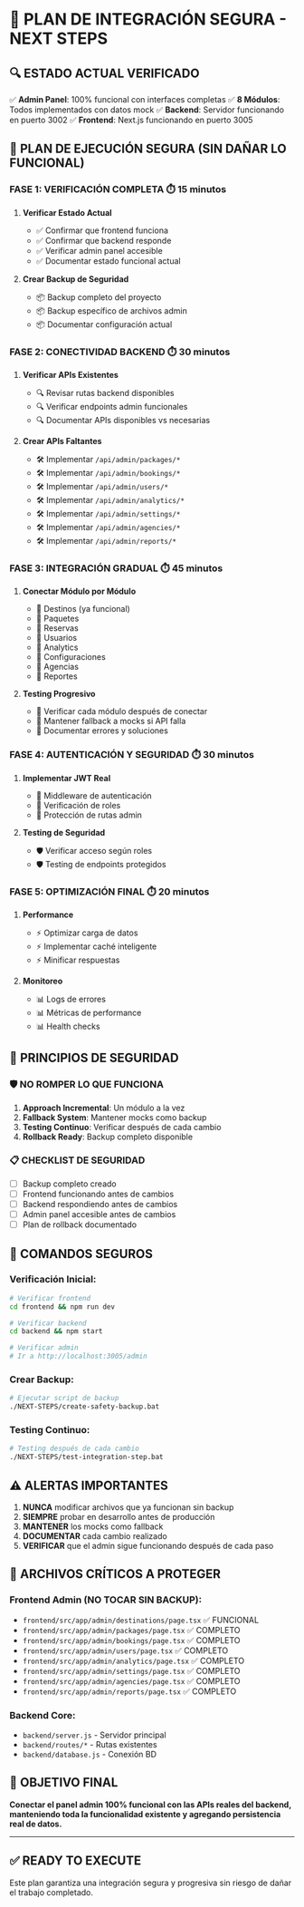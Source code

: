 # 🎯 PLAN DE INTEGRACIÓN SEGURA - NEXT STEPS

## 🔍 ESTADO ACTUAL VERIFICADO
✅ **Admin Panel**: 100% funcional con interfaces completas
✅ **8 Módulos**: Todos implementados con datos mock
✅ **Backend**: Servidor funcionando en puerto 3002
✅ **Frontend**: Next.js funcionando en puerto 3005

## 🚀 PLAN DE EJECUCIÓN SEGURA (SIN DAÑAR LO FUNCIONAL)

### **FASE 1: VERIFICACIÓN COMPLETA** ⏱️ 15 minutos
1. **Verificar Estado Actual**
   - ✅ Confirmar que frontend funciona
   - ✅ Confirmar que backend responde
   - ✅ Verificar admin panel accesible
   - ✅ Documentar estado funcional actual

2. **Crear Backup de Seguridad**
   - 📦 Backup completo del proyecto
   - 📦 Backup específico de archivos admin
   - 📦 Documentar configuración actual

### **FASE 2: CONECTIVIDAD BACKEND** ⏱️ 30 minutos
1. **Verificar APIs Existentes**
   - 🔍 Revisar rutas backend disponibles
   - 🔍 Verificar endpoints admin funcionales
   - 🔍 Documentar APIs disponibles vs necesarias

2. **Crear APIs Faltantes**
   - 🛠️ Implementar `/api/admin/packages/*`
   - 🛠️ Implementar `/api/admin/bookings/*`
   - 🛠️ Implementar `/api/admin/users/*`
   - 🛠️ Implementar `/api/admin/analytics/*`
   - 🛠️ Implementar `/api/admin/settings/*`
   - 🛠️ Implementar `/api/admin/agencies/*`
   - 🛠️ Implementar `/api/admin/reports/*`

### **FASE 3: INTEGRACIÓN GRADUAL** ⏱️ 45 minutos
1. **Conectar Módulo por Módulo**
   - 🔌 Destinos (ya funcional)
   - 🔌 Paquetes
   - 🔌 Reservas
   - 🔌 Usuarios
   - 🔌 Analytics
   - 🔌 Configuraciones
   - 🔌 Agencias
   - 🔌 Reportes

2. **Testing Progresivo**
   - 🧪 Verificar cada módulo después de conectar
   - 🧪 Mantener fallback a mocks si API falla
   - 🧪 Documentar errores y soluciones

### **FASE 4: AUTENTICACIÓN Y SEGURIDAD** ⏱️ 30 minutos
1. **Implementar JWT Real**
   - 🔐 Middleware de autenticación
   - 🔐 Verificación de roles
   - 🔐 Protección de rutas admin

2. **Testing de Seguridad**
   - 🛡️ Verificar acceso según roles
   - 🛡️ Testing de endpoints protegidos

### **FASE 5: OPTIMIZACIÓN FINAL** ⏱️ 20 minutos
1. **Performance**
   - ⚡ Optimizar carga de datos
   - ⚡ Implementar caché inteligente
   - ⚡ Minificar respuestas

2. **Monitoreo**
   - 📊 Logs de errores
   - 📊 Métricas de performance
   - 📊 Health checks

## 🎯 PRINCIPIOS DE SEGURIDAD

### **🛡️ NO ROMPER LO QUE FUNCIONA**
1. **Approach Incremental**: Un módulo a la vez
2. **Fallback System**: Mantener mocks como backup
3. **Testing Continuo**: Verificar después de cada cambio
4. **Rollback Ready**: Backup completo disponible

### **📋 CHECKLIST DE SEGURIDAD**
- [ ] Backup completo creado
- [ ] Frontend funcionando antes de cambios
- [ ] Backend respondiendo antes de cambios
- [ ] Admin panel accesible antes de cambios
- [ ] Plan de rollback documentado

## 🚀 COMANDOS SEGUROS

### **Verificación Inicial:**
```bash
# Verificar frontend
cd frontend && npm run dev

# Verificar backend  
cd backend && npm start

# Verificar admin
# Ir a http://localhost:3005/admin
```

### **Crear Backup:**
```bash
# Ejecutar script de backup
./NEXT-STEPS/create-safety-backup.bat
```

### **Testing Continuo:**
```bash
# Testing después de cada cambio
./NEXT-STEPS/test-integration-step.bat
```

## ⚠️ ALERTAS IMPORTANTES

1. **NUNCA** modificar archivos que ya funcionan sin backup
2. **SIEMPRE** probar en desarrollo antes de producción
3. **MANTENER** los mocks como fallback
4. **DOCUMENTAR** cada cambio realizado
5. **VERIFICAR** que el admin sigue funcionando después de cada paso

## 📁 ARCHIVOS CRÍTICOS A PROTEGER

### **Frontend Admin (NO TOCAR SIN BACKUP):**
- `frontend/src/app/admin/destinations/page.tsx` ✅ FUNCIONAL
- `frontend/src/app/admin/packages/page.tsx` ✅ COMPLETO
- `frontend/src/app/admin/bookings/page.tsx` ✅ COMPLETO
- `frontend/src/app/admin/users/page.tsx` ✅ COMPLETO
- `frontend/src/app/admin/analytics/page.tsx` ✅ COMPLETO
- `frontend/src/app/admin/settings/page.tsx` ✅ COMPLETO
- `frontend/src/app/admin/agencies/page.tsx` ✅ COMPLETO
- `frontend/src/app/admin/reports/page.tsx` ✅ COMPLETO

### **Backend Core:**
- `backend/server.js` - Servidor principal
- `backend/routes/*` - Rutas existentes
- `backend/database.js` - Conexión BD

## 🎯 OBJETIVO FINAL

**Conectar el panel admin 100% funcional con las APIs reales del backend, manteniendo toda la funcionalidad existente y agregando persistencia real de datos.**

---

## ✅ READY TO EXECUTE

Este plan garantiza una integración segura y progresiva sin riesgo de dañar el trabajo completado.
